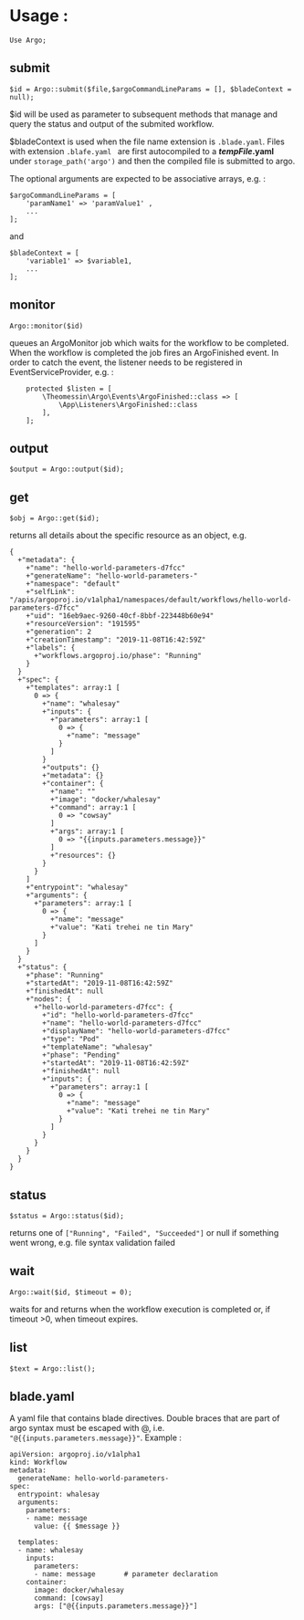 # Usage :


```
Use Argo;
```


## submit

```
$id = Argo::submit($file,$argoCommandLineParams = [], $bladeContext = null);

```
$id will be used as parameter to subsequent methods that manage and query the status and output of the submited workflow. 

$bladeContext is used when the file name extension is `.blade.yaml`. Files with extension `.blafe.yaml ` are first autocompiled to a ***tempFile*.yaml** under `storage_path('argo')` and then the compiled file is submitted to argo. 

The optional arguments are expected to be associative arrays, e.g. :

```
$argoCommandLineParams = [ 
    'paramName1' => 'paramValue1' ,
    ...
];
``` 
and 
```
$bladeContext = [
    'variable1' => $variable1,
    ...
];

```


## monitor

```
Argo::monitor($id)
```


queues an ArgoMonitor job which waits for the workflow to be completed. When the workflow is completed the job fires an ArgoFinished event. In order to catch the event, the listener needs to be registered in EventServiceProvider, e.g. :


```
    protected $listen = [
        \Theomessin\Argo\Events\ArgoFinished::class => [
            \App\Listeners\ArgoFinished::class
        ],
    ];
```


## output

```
$output = Argo::output($id);
```


## get

```
$obj = Argo::get($id);
```
returns all details about the specific resource as an object, e.g. 
```
{
  +"metadata": {
    +"name": "hello-world-parameters-d7fcc"
    +"generateName": "hello-world-parameters-"
    +"namespace": "default"
    +"selfLink": "/apis/argoproj.io/v1alpha1/namespaces/default/workflows/hello-world-parameters-d7fcc"
    +"uid": "16eb9aec-9260-40cf-8bbf-223448b60e94"
    +"resourceVersion": "191595"
    +"generation": 2
    +"creationTimestamp": "2019-11-08T16:42:59Z"
    +"labels": {
      +"workflows.argoproj.io/phase": "Running"
    }
  }
  +"spec": {
    +"templates": array:1 [
      0 => {
        +"name": "whalesay"
        +"inputs": {
          +"parameters": array:1 [
            0 => {
              +"name": "message"
            }
          ]
        }
        +"outputs": {}
        +"metadata": {}
        +"container": {
          +"name": ""
          +"image": "docker/whalesay"
          +"command": array:1 [
            0 => "cowsay"
          ]
          +"args": array:1 [
            0 => "{{inputs.parameters.message}}"
          ]
          +"resources": {}
        }
      }
    ]
    +"entrypoint": "whalesay"
    +"arguments": {
      +"parameters": array:1 [
        0 => {
          +"name": "message"
          +"value": "Kati trehei ne tin Mary"
        }
      ]
    }
  }
  +"status": {
    +"phase": "Running"
    +"startedAt": "2019-11-08T16:42:59Z"
    +"finishedAt": null
    +"nodes": {
      +"hello-world-parameters-d7fcc": {
        +"id": "hello-world-parameters-d7fcc"
        +"name": "hello-world-parameters-d7fcc"
        +"displayName": "hello-world-parameters-d7fcc"
        +"type": "Pod"
        +"templateName": "whalesay"
        +"phase": "Pending"
        +"startedAt": "2019-11-08T16:42:59Z"
        +"finishedAt": null
        +"inputs": {
          +"parameters": array:1 [
            0 => {
              +"name": "message"
              +"value": "Kati trehei ne tin Mary"
            }
          ]
        }
      }
    }
  }
}

```


## status

```
$status = Argo::status($id);
```
returns one of `["Running", "Failed", "Succeeded"]` or null if something went wrong, e.g. file syntax validation failed


## wait
```
Argo::wait($id, $timeout = 0);
```
waits for and returns when the workflow execution is completed or, if timeout >0, when timeout expires. 


## list

```
$text = Argo::list();
```


## blade.yaml
A yaml file that contains blade directives. Double braces that are part of argo syntax must be escaped with @, i.e. `"@{{inputs.parameters.message}}"`. Example :
```
apiVersion: argoproj.io/v1alpha1
kind: Workflow
metadata:
  generateName: hello-world-parameters-
spec:
  entrypoint: whalesay
  arguments:
    parameters:
    - name: message
      value: {{ $message }}

  templates:
  - name: whalesay
    inputs:
      parameters:
      - name: message       # parameter declaration
    container:
      image: docker/whalesay
      command: [cowsay]
      args: ["@{{inputs.parameters.message}}"]
```
